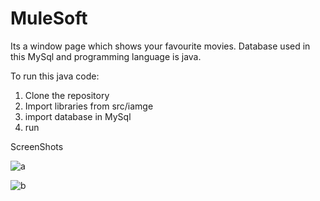 # MuleSoft
Its a window page which shows your favourite movies.
Database used in this MySql and programming language is java.



To run this java code:
1. Clone the repository
2. Import libraries from src/iamge
3. import database in MySql
4. run

ScreenShots

![a](https://user-images.githubusercontent.com/69139303/159081634-5268c4dd-0b81-42c9-9c31-58a5057127bf.png)


![b](https://user-images.githubusercontent.com/69139303/159081671-54c6eb35-9025-4a84-9265-5c2492db9cc0.png)
